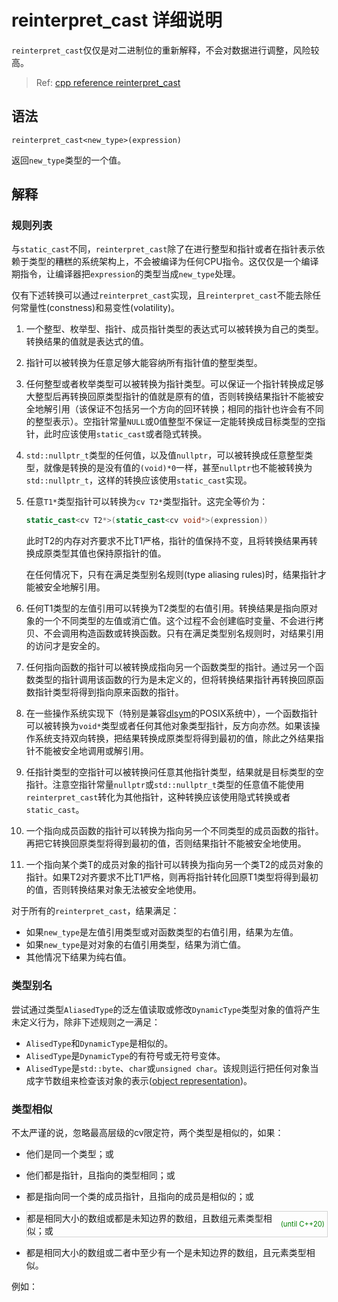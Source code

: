 # reinterpret_cast 详细说明

`reinterpret_cast`仅仅是对二进制位的重新解释，不会对数据进行调整，风险较高。



> Ref: [cpp reference reinterpret_cast](https://en.cppreference.com/w/cpp/language/reinterpret_cast)

## 语法

`reinterpret_cast<new_type>(expression)`

返回`new_type`类型的一个值。



## 解释

### 规则列表

与`static_cast`不同，`reinterpret_cast`除了在进行整型和指针或者在指针表示依赖于类型的糟糕的系统架构上，不会被编译为任何CPU指令。这仅仅是一个编译期指令，让编译器把`expression`的类型当成`new_type`处理。

仅有下述转换可以通过`reinterpret_cast`实现，且`reinterpret_cast`不能去除任何常量性(constness)和易变性(volatility)。

1. 一个整型、枚举型、指针、成员指针类型的表达式可以被转换为自己的类型。转换结果的值就是表达式的值。

2. 指针可以被转换为任意足够大能容纳所有指针值的整型类型。

3. 任何整型或者枚举类型可以被转换为指针类型。可以保证一个指针转换成足够大整型后再转换回原类型指针的值就是原有的值，否则转换结果指针不能被安全地解引用（该保证不包括另一个方向的回环转换；相同的指针也许会有不同的整型表示）。空指针常量`NULL`或0值整型不保证一定能转换成目标类型的空指针，此时应该使用`static_cast`或者隐式转换。

4. `std::nullptr_t`类型的任何值，以及值`nullptr`，可以被转换成任意整型类型，就像是转换的是没有值的`(void)*0`一样，甚至`nullptr`也不能被转换为`std::nullptr_t`，这样的转换应该使用`static_cast`实现。

5. 任意`T1*`类型指针可以转换为`cv T2*`类型指针。这完全等价为：

   ```c++
   static_cast<cv T2*>(static_cast<cv void*>(expression))
   ```

   此时T2的内存对齐要求不比T1严格，指针的值保持不变，且将转换结果再转换成原类型其值也保持原指针的值。

   在任何情况下，只有在满足类型别名规则(type aliasing rules)时，结果指针才能被安全地解引用。

6. 任何T1类型的左值引用可以转换为T2类型的右值引用。转换结果是指向原对象的一个不同类型的左值或消亡值。这个过程不会创建临时变量、不会进行拷贝、不会调用构造函数或转换函数。只有在满足类型别名规则时，对结果引用的访问才是安全的。

7. 任何指向函数的指针可以被转换成指向另一个函数类型的指针。通过另一个函数类型的指针调用该函数的行为是未定义的，但将转换结果指针再转换回原函数指针类型将得到指向原来函数的指针。

8. 在一些操作系统实现下（特别是兼容[dlsym](http://pubs.opengroup.org/onlinepubs/9699919799/functions/dlsym.html)的POSIX系统中），一个函数指针可以被转换为`void*`类型或者任何其他对象类型指针，反方向亦然。如果该操作系统支持双向转换，把结果转换成原类型将得到最初的值，除此之外结果指针不能被安全地调用或解引用。

9. 任指针类型的空指针可以被转换问任意其他指针类型，结果就是目标类型的空指针。注意空指针常量`nullptr`或`std::nullptr_t`类型的任意值不能使用`reinterpret_cast`转化为其他指针，这种转换应该使用隐式转换或者`static_cast`。

10. 一个指向成员函数的指针可以转换为指向另一个不同类型的成员函数的指针。再把它转换回原类型将得到最初的值，否则结果指针不能被安全地使用。

11. 一个指向某个类T的成员对象的指针可以转换为指向另一个类T2的成员对象的指针。如果T2对齐要求不比T1严格，则再将指针转化回原T1类型将得到最初的值，否则转换结果对象无法被安全地使用。



对于所有的`reinterpret_cast`，结果满足：

* 如果`new_type`是左值引用类型或对函数类型的右值引用，结果为左值。
* 如果`new_type`是对对象的右值引用类型，结果为消亡值。
* 其他情况下结果为纯右值。



### 类型别名

尝试通过类型`AliasedType`的泛左值读取或修改`DynamicType`类型对象的值将产生未定义行为，除非下述规则之一满足：

* `AlisedType`和`DynamicType`是相似的。
* `AlisedType`是`DynamicType`的有符号或无符号变体。
* `AlisedType`是`std::byte`、`char`或`unsigned char`。该规则运行把任何对象当成字节数组来检查该对象的表示([object representation](https://en.cppreference.com/w/cpp/language/object#Object_representation_and_value_representation))。



### 类型相似

不太严谨的说，忽略最高层级的cv限定符，两个类型是相似的，如果：

* 他们是同一个类型；或

* 他们都是指针，且指向的类型相同；或

* 都是指向同一个类的成员指针，且指向的成员是相似的；或

* <div style="height: auto; width: 100%; border: lightgrey solid 0.5px">
  	<div style="display: flex; align-items: center">
          <span style="flex-grow: 1;">都是相同大小的数组或都是未知边界的数组，且数组元素类型相似；或</span>
          <span style="display:block; text-align: center;flex-shrink: 1; color: green;font-size: 0.8em;min-width: 7em">(until C++20)</span>
      </div>
  </div>

* 都是相同大小的数组或二者中至少有一个是未知边界的数组，且元素类型相似。

例如：



